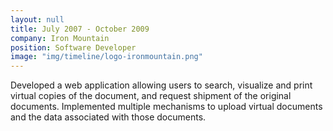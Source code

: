 ```yaml
---
layout: null
title: July 2007 - October 2009
company: Iron Mountain
position: Software Developer
image: "img/timeline/logo-ironmountain.png"
---
```

Developed a web application allowing users to search, visualize and print virtual copies of the document, and request shipment of the original documents. Implemented multiple mechanisms to upload virtual documents and the data associated with those documents.
